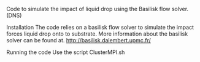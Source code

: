 Code to simulate the impact of liquid  drop using the Basilisk flow solver. (DNS)

Installation The code relies on a basilisk flow solver to simulate the impact forces liquid drop onto to substrate. More information about the basilisk solver can be found at. http://basilisk.dalembert.upmc.fr/

Running the code Use the script ClusterMPI.sh
